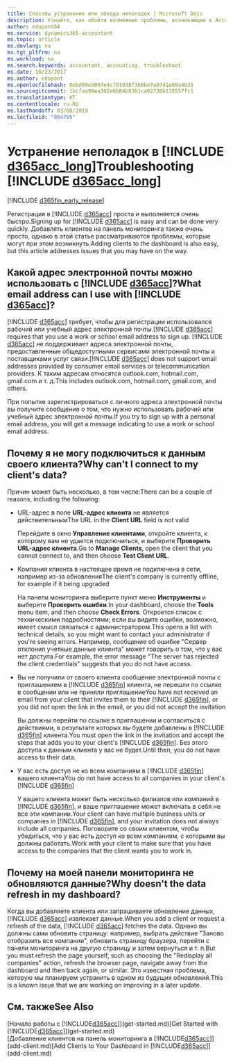 ```yaml
---
title: Способы устранения или обхода неполадок | Microsoft Docs
description: Узнайте, как обойти возможные проблемы, возникающие в Accountant Hub для Dynamics 365.
author: edupont04
ms.service: dynamics365-accountant
ms.topic: article
ms.devlang: na
ms.tgt_pltfrm: na
ms.workload: na
ms.search.keywords: accountant, accounting, troubleshoot
ms.date: 10/23/2017
ms.author: edupont
ms.openlocfilehash: 0ebd99e9097e4c701038f3b8be7a07d1e80a4b31
ms.sourcegitcommit: 1bcfaa99ea302e6b84b8361ca02730b135557fc1
ms.translationtype: HT
ms.contentlocale: ru-RU
ms.lasthandoff: 03/08/2019
ms.locfileid: "804705"
---
```

# <a name="troubleshooting-include-d365acclongincludesd365acclongmdmd"></a><span data-ttu-id="f21f9-103">Устранение неполадок в [!INCLUDE [d365acc_long](includes/d365acc_long_md.md)]</span><span class="sxs-lookup"><span data-stu-id="f21f9-103">Troubleshooting [!INCLUDE [d365acc_long](includes/d365acc_long_md.md)]</span></span>
[!INCLUDE [d365fin_early_release](includes/d365fin_early_release.md.md)]

<span data-ttu-id="f21f9-104">Регистрация в [!INCLUDE [d365acc](includes/d365acc_md.md)] проста и выполняется очень быстро.</span><span class="sxs-lookup"><span data-stu-id="f21f9-104">Signing up for [!INCLUDE [d365acc](includes/d365acc_md.md)] is easy and can be done very quickly.</span></span> <span data-ttu-id="f21f9-105">Добавлять клиентов на панель мониторинга также очень просто, однако в этой статье рассматриваются проблемы, которые могут при этом возникнуть.</span><span class="sxs-lookup"><span data-stu-id="f21f9-105">Adding clients to the dashboard is also easy, but this article addresses issues that you may have on the way.</span></span>

## <a name="what-email-address-can-i-use-with-include-d365accincludesd365accmdmd"></a><span data-ttu-id="f21f9-106">Какой адрес электронной почты можно использовать с [!INCLUDE [d365acc](includes/d365acc_md.md)]?</span><span class="sxs-lookup"><span data-stu-id="f21f9-106">What email address can I use with [!INCLUDE [d365acc](includes/d365acc_md.md)]?</span></span>
<span data-ttu-id="f21f9-107">[!INCLUDE [d365acc](includes/d365acc_md.md)] требует, чтобы для регистрации использовался рабочий или учебный адрес электронной почты.</span><span class="sxs-lookup"><span data-stu-id="f21f9-107">[!INCLUDE [d365acc](includes/d365acc_md.md)] requires that you use a work or school email address to sign up.</span></span> <span data-ttu-id="f21f9-108">[!INCLUDE [d365acc](includes/d365acc_md.md)] не поддерживает адреса электронной почты, предоставленные общедоступными сервисами электронной почты и поставщиками услуг связи.</span><span class="sxs-lookup"><span data-stu-id="f21f9-108">[!INCLUDE [d365acc](includes/d365acc_md.md)] does not support email addresses provided by consumer email services or telecommunication providers.</span></span> <span data-ttu-id="f21f9-109">К таким адресам относятся outlook.com, hotmail.com, gmail.com и т. д.</span><span class="sxs-lookup"><span data-stu-id="f21f9-109">This includes outlook.com, hotmail.com, gmail.com, and others.</span></span>  

<span data-ttu-id="f21f9-110">При попытке зарегистрироваться с личного адреса электронной почты вы получите сообщение о том, что нужно использовать рабочий или учебный адрес электронной почты.</span><span class="sxs-lookup"><span data-stu-id="f21f9-110">If you try to sign up with a personal email address, you will get a message indicating to use a work or school email address.</span></span>  

## <a name="why-cant-i-connect-to-my-clients-data"></a><span data-ttu-id="f21f9-111">Почему я не могу подключиться к данным своего клиента?</span><span class="sxs-lookup"><span data-stu-id="f21f9-111">Why can't I connect to my client's data?</span></span>
<span data-ttu-id="f21f9-112">Причин может быть несколько, в том числе:</span><span class="sxs-lookup"><span data-stu-id="f21f9-112">There can be a couple of reasons, including the following:</span></span>

- <span data-ttu-id="f21f9-113">URL-адрес в поле **URL-адрес клиента** не является действительным</span><span class="sxs-lookup"><span data-stu-id="f21f9-113">The URL in the **Client URL** field is not valid</span></span>  

  <span data-ttu-id="f21f9-114">Перейдите в окно **Управление клиентами**, откройте клиента, к которому вам не удается подключиться, и выберите **Проверить URL-адрес клиента**.</span><span class="sxs-lookup"><span data-stu-id="f21f9-114">Go to **Manage Clients**, open the client that you cannot connect to, and then choose **Test Client URL**.</span></span>  
- <span data-ttu-id="f21f9-115">Компания клиента в настоящее время не подключена в сети, например из-за обновления</span><span class="sxs-lookup"><span data-stu-id="f21f9-115">The client's company is currently offline, for example if it being upgraded</span></span>

  <span data-ttu-id="f21f9-116">На панели мониторинга выберите пункт меню **Инструменты** и выберите **Проверить ошибки**.</span><span class="sxs-lookup"><span data-stu-id="f21f9-116">In your dashboard, choose the **Tools** menu item, and then choose **Check Errors**.</span></span> <span data-ttu-id="f21f9-117">Откроется список с техническими подробностями; если вы видите ошибки, возможно, имеет смысл связаться с администратором.</span><span class="sxs-lookup"><span data-stu-id="f21f9-117">This opens a list with technical details, so you might want to contact your administrator if you're seeing errors.</span></span> <span data-ttu-id="f21f9-118">Например, сообщение об ошибке "Сервер отклонил учетные данные клиента" может говорить о том, что у вас нет доступа.</span><span class="sxs-lookup"><span data-stu-id="f21f9-118">For example, the error message "The server has rejected the client credentials" suggests that you do not have access.</span></span>  
- <span data-ttu-id="f21f9-119">Вы не получили от своего клиента сообщение электронной почты с приглашением в [!INCLUDE [d365fin](includes/d365fin_md.md)] клиента, не перешли по ссылке в сообщении или не приняли приглашение</span><span class="sxs-lookup"><span data-stu-id="f21f9-119">You have not received an email from your client that invites them to their [!INCLUDE [d365fin](includes/d365fin_md.md)], or you did not open the link in the email, or you did not accept the invitation</span></span>

  <span data-ttu-id="f21f9-120">Вы должны перейти по ссылке в приглашении и согласиться с действиями, в результате которых вы будете добавлены в [!INCLUDE [d365fin](includes/d365fin_md.md)] клиента.</span><span class="sxs-lookup"><span data-stu-id="f21f9-120">You must open the link in the invitation and accept the steps that adds you to your client's [!INCLUDE [d365fin](includes/d365fin_md.md)].</span></span> <span data-ttu-id="f21f9-121">Без этого доступа к данным клиента у вас не будет.</span><span class="sxs-lookup"><span data-stu-id="f21f9-121">Until then, you do not have access to their data.</span></span>  
- <span data-ttu-id="f21f9-122">У вас есть доступ не ко всем компаниям в [!INCLUDE [d365fin](includes/d365fin_md.md)] вашего клиента</span><span class="sxs-lookup"><span data-stu-id="f21f9-122">You do not have access to all companies in your client's [!INCLUDE [d365fin](includes/d365fin_md.md)]</span></span>

  <span data-ttu-id="f21f9-123">У вашего клиента может быть несколько филиалов или компаний в [!INCLUDE [d365fin](includes/d365fin_md.md)], и ваше приглашение может включать в себя не все эти компании.</span><span class="sxs-lookup"><span data-stu-id="f21f9-123">Your client can have multiple business units or companies in [!INCLUDE [d365fin](includes/d365fin_md.md)], and your invitation does not always include all companies.</span></span> <span data-ttu-id="f21f9-124">Поговорите со своим клиентом, чтобы убедиться, что у вас есть доступ ко всем компаниям, с которыми вы должны работать.</span><span class="sxs-lookup"><span data-stu-id="f21f9-124">Work with your client to make sure that you have access to the companies that the client wants you to work in.</span></span>  

## <a name="why-doesnt-the-data-refresh-in-my-dashboard"></a><span data-ttu-id="f21f9-125">Почему на моей панели мониторинга не обновляются данные?</span><span class="sxs-lookup"><span data-stu-id="f21f9-125">Why doesn't the data refresh in my dashboard?</span></span>
<span data-ttu-id="f21f9-126">Когда вы добавляете клиента или запрашиваете обновление данных, [!INCLUDE [d365acc](includes/d365acc_md.md)] извлекает данные.</span><span class="sxs-lookup"><span data-stu-id="f21f9-126">When you add a client or request a refresh of the data, [!INCLUDE [d365acc](includes/d365acc_md.md)] fetches the data.</span></span> <span data-ttu-id="f21f9-127">Однако вы должны сами обновить страницу: например, выбрать действие "Заново отобразить все компании", обновить страницу браузера, перейти с панели мониторинга на другую страницу и затем вернуться и т. п.</span><span class="sxs-lookup"><span data-stu-id="f21f9-127">But you must refresh the page yourself, such as choosing the "Redisplay all companies" action, refresh the browser page, navigate away from the dashboard and then back again, or similar.</span></span> <span data-ttu-id="f21f9-128">Это известная проблема, которую мы планируем устранить в одном из будущих обновлений.</span><span class="sxs-lookup"><span data-stu-id="f21f9-128">This is a known issue that we are working on improving in a later update.</span></span>  

## <a name="see-also"></a><span data-ttu-id="f21f9-129">См. также</span><span class="sxs-lookup"><span data-stu-id="f21f9-129">See Also</span></span>
<span data-ttu-id="f21f9-130">[Начало работы с [!INCLUDE[d365acc](includes/d365acc_md.md)]](get-started.md)</span><span class="sxs-lookup"><span data-stu-id="f21f9-130">[Get Started with [!INCLUDE[d365acc](includes/d365acc_md.md)]](get-started.md)</span></span>  
<span data-ttu-id="f21f9-131">[Добавление клиентов на панель мониторинга в [!INCLUDE[d365acc](includes/d365acc_md.md)]](add-client.md)</span><span class="sxs-lookup"><span data-stu-id="f21f9-131">[Add Clients to Your Dashboard in [!INCLUDE[d365acc](includes/d365acc_md.md)]](add-client.md)</span></span>  
